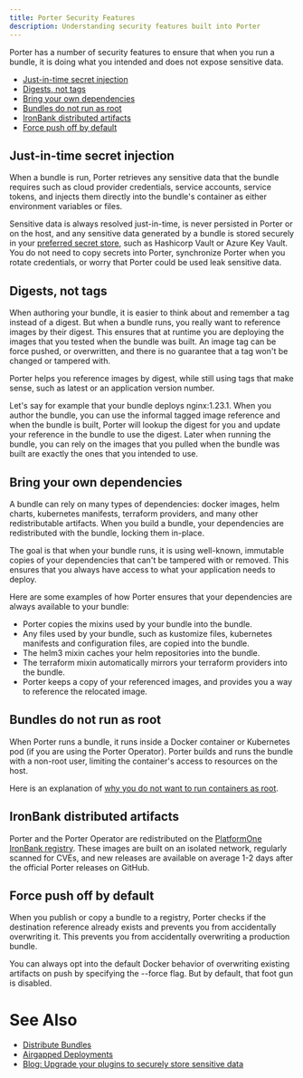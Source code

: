 ```yaml
---
title: Porter Security Features
description: Understanding security features built into Porter
---
```


Porter has a number of security features to ensure that when you run a bundle, it is doing what you intended and does not expose sensitive data.

* [Just-in-time secret injection](#just-in-time-secret-injection)
* [Digests, not tags](#digests-not-tags)
* [Bring your own dependencies](#bring-your-own-dependencies)
* [Bundles do not run as root](#bundles-do-not-run-as-root)
* [IronBank distributed artifacts](#ironbank-distributed-artifacts)
* [Force push off by default](#force-push-off-by-default)

## Just-in-time secret injection

When a bundle is run, Porter retrieves any sensitive data that the bundle requires such as cloud provider credentials, service accounts, service tokens, and injects them directly into the bundle's container as either environment variables or files.

Sensitive data is always resolved just-in-time, is never persisted in Porter or on the host, and any sensitive data generated by a bundle is stored securely in your [preferred secret store](/plugins/types/#secrets), such as Hashicorp Vault or Azure Key Vault.
You do not need to copy secrets into Porter, synchronize Porter when you rotate credentials, or worry that Porter could be used leak sensitive data.

## Digests, not tags

When authoring your bundle, it is easier to think about and remember a tag instead of a digest.
But when a bundle runs, you really want to reference images by their digest.
This ensures that at runtime you are deploying the images that you tested when the bundle was built.
An image tag can be force pushed, or overwritten, and there is no guarantee that a tag won't be changed or tampered with.

Porter helps you reference images by digest, while still using tags that make sense, such as latest or an application version number.

Let's say for example that your bundle deploys nginx:1.23.1.
When you author the bundle, you can use the informal tagged image reference and when the bundle is built, Porter will lookup the digest for you and update your reference in the bundle to use the digest.
Later when running the bundle, you can rely on the images that you pulled when the bundle was built are exactly the ones that you intended to use.

## Bring your own dependencies

A bundle can rely on many types of dependencies: docker images, helm charts, kubernetes manifests, terraform providers, and many other redistributable artifacts.
When you build a bundle, your dependencies are redistributed with the bundle, locking them in-place.

The goal is that when your bundle runs, it is using well-known, immutable copies of your dependencies that can't be tampered with or removed.
This ensures that you always have access to what your application needs to deploy.

Here are some examples of how Porter ensures that your dependencies are always available to your bundle:

* Porter copies the mixins used by your bundle into the bundle.
* Any files used by your bundle, such as kustomize files, kubernetes manifests and configuration files, are copied into the bundle.
* The helm3 mixin caches your helm repositories into the bundle.
* The terraform mixin automatically mirrors your terraform providers into the bundle.
* Porter keeps a copy of your referenced images, and provides you a way to reference the relocated image.

## Bundles do not run as root

When Porter runs a bundle, it runs inside a Docker container or Kubernetes pod (if you are using the Porter Operator).
Porter builds and runs the bundle with a non-root user, limiting the container's access to resources on the host.

Here is an explanation of [why you do not want to run containers as root](https://medium.com/@mccode/processes-in-containers-should-not-run-as-root-2feae3f0df3b).

## IronBank distributed artifacts

Porter and the Porter Operator are redistributed on the [PlatformOne IronBank registry](https://p1.dso.mil/products/iron-bank).
These images are built on an isolated network, regularly scanned for CVEs, and new releases are available on average 1-2 days after the official Porter releases on GitHub.

## Force push off by default

When you publish or copy a bundle to a registry, Porter checks if the destination reference already exists and prevents you from accidentally overwriting it.
This prevents you from accidentally overwriting a production bundle.

You can always opt into the default Docker behavior of overwriting existing artifacts on push by specifying the --force flag.
But by default, that foot gun is disabled.

# See Also

* [Distribute Bundles](/distribute-bundles/)
* [Airgapped Deployments](/administrators/airgap/)
* [Blog: Upgrade your plugins to securely store sensitive data](/blog/persist-sensitive-data-safely/)
